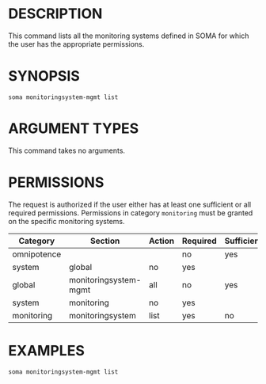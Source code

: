 # DESCRIPTION

This command lists all the monitoring systems defined in SOMA for which
the user has the appropriate permissions.

# SYNOPSIS

```
soma monitoringsystem-mgmt list
```

# ARGUMENT TYPES

This command takes no arguments.

# PERMISSIONS

The request is authorized if the user either has at least one
sufficient or all required permissions. Permissions in category
`monitoring` must be granted on the specific monitoring systems.

Category | Section | Action | Required | Sufficient
 ------- | ------- | ------ | -------- | ----------
omnipotence | | | no | yes
system | global | no | yes
global | monitoringsystem-mgmt | all | no | yes
system | monitoring | no | yes
monitoring | monitoringsystem | list | yes | no

# EXAMPLES

```
soma monitoringsystem-mgmt list
```
